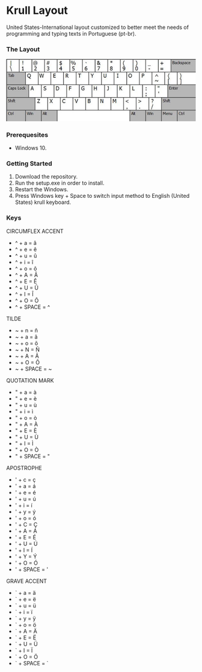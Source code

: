 # Krull Layout

United States-International layout customized to better meet the needs of programming and typing texts in Portuguese (pt-br).

### The Layout

![Krull Layout](/images/krull-layout.jpg)

### Prerequesites

* Windows 10.

### Getting Started
1. Download the repository.
2. Run the setup.exe in order to install.
3. Restart the Windows.
4. Press Windows key + Space to switch input method to English (United States) krull keyboard.


### Keys

CIRCUMFLEX ACCENT
* ^ + a = â
* ^ + e = ê
* ^ + u = û
* ^ + i = î
* ^ + o = ô
* ^ + A = Â
* ^ + E = Ê
* ^ + U = Û
* ^ + I = Î
* ^ + O = Ô
* ^ + SPACE = ^

TILDE
* ~ + n = ñ
* ~ + a = ã
* ~ + o = õ
* ~ + N = Ñ
* ~ + A = Ã
* ~ + O = Õ
* ~ + SPACE = ~

QUOTATION MARK
* " + a = à
* " + e = è
* " + u = ù
* " + i = ì
* " + o = ò
* " + A = À
* " + E = È
* " + U = Ù
* " + I = Ì
* " + O = Ò
* " + SPACE = "

APOSTROPHE
* ' + c = ç
* ' + a = á
* ' + e = é
* ' + u = ú
* ' + i = í
* ' + y = ý
* ' + o = ó
* ' + C = Ç
* ' + A = Á
* ' + E = É
* ' + U = Ú
* ' + I = Í
* ' + Y = Ý
* ' + O = Ó
* ' + SPACE = '

GRAVE ACCENT
* ` + a = ä
* ` + e = ë
* ` + u = ü
* ` + i = ï
* ` + y = ÿ
* ` + o = ö
* ` + A = Ä
* ` + E = Ë
* ` + U = Ü
* ` + I = Ï
* ` + O = Ö
* \` + SPACE = `